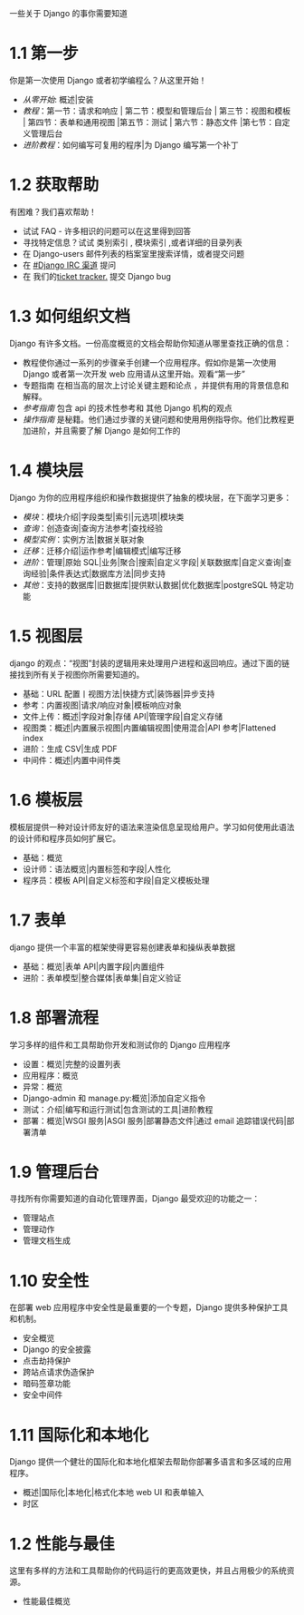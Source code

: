 一些关于 Django 的事你需要知道

# 1.1 第一步

你是第一次使用 Django 或者初学编程么？从这里开始！

-   _从零开始_: 概述|安装
-   _教程_：第一节：请求和响应 | 第二节：模型和管理后台 | 第三节：视图和模板 | 第四节：表单和通用视图 |第五节：测试 | 第六节：静态文件 |第七节：自定义管理后台
-   _进阶教程_：如何编写可复用的程序|为 Django 编写第一个补丁

# 1.2 获取帮助

有困难？我们喜欢帮助！

-   试试 FAQ - 许多相识的问题可以在这里得到回答
-   寻找特定信息？试试 类别索引 , 模块索引 ,或者详细的目录列表
-   在 Django-users 邮件列表的档案室里搜索详情，或者提交问题
-   在 [#Django IRC 渠道](https://irc.freenode.net/django) 提问
-   在 我们的[ticket tracker.](https://code.djangoproject.com/) 提交 Django bug

# 1.3 如何组织文档

Django 有许多文档。一份高度概览的文档会帮助你知道从哪里查找正确的信息：

-   教程使你通过一系列的步骤亲手创建一个应用程序。假如你是第一次使用 Django 或者第一次开发 web 应用请从这里开始。观看“第一步”
-   专题指南 在相当高的层次上讨论关键主题和论点 ，并提供有用的背景信息和解释。
-   _参考指南_ 包含 api 的技术性参考和 其他 Django 机构的观点
-   _操作指南_ 是秘籍。他们通过步骤的关键问题和使用用例指导你。他们比教程更加进阶，并且需要了解 Django 是如何工作的

# 1.4 模块层

Django 为你的应用程序组织和操作数据提供了抽象的模块层，在下面学习更多：

-   _模块_：模块介绍|字段类型|索引|元选项|模块类
-   _查询_：创造查询|查询方法参考|查找经验
-   _模型实例_：实例方法|数据关联对象
-   _迁移_：迁移介绍|运作参考|编辑模式|编写迁移
-   _进阶_：管理|原始 SQL|业务|聚合|搜索|自定义字段|关联数据库|自定义查询|查询经验|条件表达式|数据库方法|同步支持
-   _其他_：支持的数据库|旧数据库|提供默认数据|优化数据库|postgreSQL 特定功能

# 1.5 视图层

django 的观点：“视图”封装的逻辑用来处理用户进程和返回响应。通过下面的链接找到所有关于视图你所需要知道的。

-   基础：URL 配置丨视图方法|快捷方式|装饰器|异步支持
-   参考：内置视图|请求/响应对象|模板响应对象
-   文件上传：概述|字段对象|存储 API|管理字段|自定义存储
-   视图类：概述|内置展示视图|内置编辑视图|使用混合|API 参考|Flattened index
-   进阶：生成 CSV|生成 PDF
-   中间件：概述|内置中间件类

# 1.6 模板层

模板层提供一种对设计师友好的语法来渲染信息呈现给用户。学习如何使用此语法的设计师和程序员如何扩展它。

-   基础：概览
-   设计师：语法概览|内置标签和字段|人性化
-   程序员：模板 API|自定义标签和字段|自定义模板处理

# 1.7 表单

django 提供一个丰富的框架使得更容易创建表单和操纵表单数据

-   基础：概览|表单 API|内置字段|内置组件
-   进阶：表单模型|整合媒体|表单集|自定义验证

# 1.8 部署流程

学习多样的组件和工具帮助你开发和测试你的 Django 应用程序

-   设置：概览|完整的设置列表
-   应用程序：概览
-   异常：概览
-   Django-admin 和 manage.py:概览|添加自定义指令
-   测试：介绍|编写和运行测试|包含测试的工具|进阶教程
-   部署：概览|WSGI 服务|ASGI 服务|部署静态文件|通过 email 追踪错误代码|部署清单

# 1.9 管理后台

寻找所有你需要知道的自动化管理界面，Django 最受欢迎的功能之一：

-   管理站点
-   管理动作
-   管理文档生成

# 1.10 安全性

在部署 web 应用程序中安全性是最重要的一个专题，Django 提供多种保护工具和机制。

-   安全概览
-   Django 的安全披露
-   点击劫持保护
-   跨站点请求伪造保护
-   暗码签章功能
-   安全中间件

# 1.11 国际化和本地化

Django 提供一个健壮的国际化和本地化框架去帮助你部署多语言和多区域的应用程序。

-   概述|国际化|本地化|格式化本地 web UI 和表单输入
-   时区

# 1.2 性能与最佳

这里有多样的方法和工具帮助你的代码运行的更高效更快，并且占用极少的系统资源。

-   性能最佳概览
